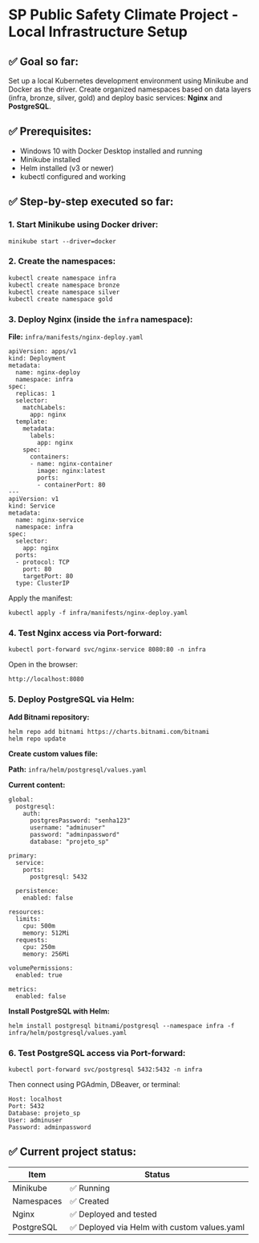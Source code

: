 
# SP Public Safety Climate Project - Local Infrastructure Setup

## ✅ Goal so far:
Set up a local Kubernetes development environment using Minikube and Docker as the driver. Create organized namespaces based on data layers (infra, bronze, silver, gold) and deploy basic services: **Nginx** and **PostgreSQL**.

## ✅ Prerequisites:
- Windows 10 with Docker Desktop installed and running
- Minikube installed
- Helm installed (v3 or newer)
- kubectl configured and working

## ✅ Step-by-step executed so far:

### 1. Start Minikube using Docker driver:

```
minikube start --driver=docker
```

### 2. Create the namespaces:

```
kubectl create namespace infra
kubectl create namespace bronze
kubectl create namespace silver
kubectl create namespace gold
```

### 3. Deploy Nginx (inside the `infra` namespace):

**File:** `infra/manifests/nginx-deploy.yaml`

```
apiVersion: apps/v1
kind: Deployment
metadata:
  name: nginx-deploy
  namespace: infra
spec:
  replicas: 1
  selector:
    matchLabels:
      app: nginx
  template:
    metadata:
      labels:
        app: nginx
    spec:
      containers:
      - name: nginx-container
        image: nginx:latest
        ports:
        - containerPort: 80
---
apiVersion: v1
kind: Service
metadata:
  name: nginx-service
  namespace: infra
spec:
  selector:
    app: nginx
  ports:
  - protocol: TCP
    port: 80
    targetPort: 80
  type: ClusterIP
```

Apply the manifest:

```
kubectl apply -f infra/manifests/nginx-deploy.yaml
```

### 4. Test Nginx access via Port-forward:

```
kubectl port-forward svc/nginx-service 8080:80 -n infra
```

Open in the browser:

```
http://localhost:8080
```

### 5. Deploy PostgreSQL via Helm:

**Add Bitnami repository:**

```
helm repo add bitnami https://charts.bitnami.com/bitnami
helm repo update
```

**Create custom values file:**

**Path:** `infra/helm/postgresql/values.yaml`

**Current content:**

```
global:
  postgresql:
    auth:
      postgresPassword: "senha123"
      username: "adminuser"
      password: "adminpassword"
      database: "projeto_sp"

primary:
  service:
    ports:
      postgresql: 5432

  persistence:
    enabled: false

resources:
  limits:
    cpu: 500m
    memory: 512Mi
  requests:
    cpu: 250m
    memory: 256Mi

volumePermissions:
  enabled: true

metrics:
  enabled: false
```

**Install PostgreSQL with Helm:**

```
helm install postgresql bitnami/postgresql --namespace infra -f infra/helm/postgresql/values.yaml
```

### 6. Test PostgreSQL access via Port-forward:

```
kubectl port-forward svc/postgresql 5432:5432 -n infra
```

Then connect using PGAdmin, DBeaver, or terminal:

```
Host: localhost
Port: 5432
Database: projeto_sp
User: adminuser
Password: adminpassword
```

## ✅ Current project status:

| Item        | Status   |
|-------------|----------|
| Minikube    | ✅ Running |
| Namespaces  | ✅ Created |
| Nginx       | ✅ Deployed and tested |
| PostgreSQL  | ✅ Deployed via Helm with custom values.yaml |
